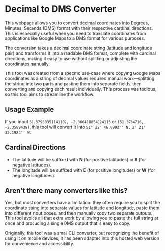 # Decimal to DMS Converter

This webpage allows you to convert decimal coordinates into Degrees, Minutes, Seconds (DMS) format with their respective cardinal directions. This is especially useful when you need to translate coordinates from applications like Google Maps to a DMS format for various purposes.

The conversion takes a decimal coordinate string (latitude and longitude pair) and transforms it into a readable DMS format, complete with cardinal directions, making it easy to use without splitting or adjusting the coordinates manually.

This tool was created from a specific use-case where copying Google Maps coordinates as a string of decimal values required manual work—splitting the string into two parts and pasting them into separate fields, then converting and copying each result individually. This process was tedious, so this tool aims to streamline the workflow.

## Usage Example

If you input `51.37958351141102, -2.366418854124115` or `(51.3794716, -2.3589439)`, this tool will convert it into `51° 22' 46.0992'' N, 2° 21' 32.1984'' W`.

## Cardinal Directions

- The latitude will be suffixed with **N** (for positive latitudes) or **S** (for negative latitudes).
- The longitude will be suffixed with **E** (for positive longitudes) or **W** (for negative longitudes).

## Aren't there many converters like this?

Yes, but most converters have a limitation: they often require you to split the coordinate string into separate values for latitude and longitude, paste them into different input boxes, and then manually copy two separate outputs. This tool avoids all that extra work by allowing you to paste the full string at once and producing a single DMS output that is easy to copy.

Originally, this tool was a small CLI converter, but recognizing the benefit of using it on mobile devices, it has been adapted into this hosted web version for convenience and accessibility.

